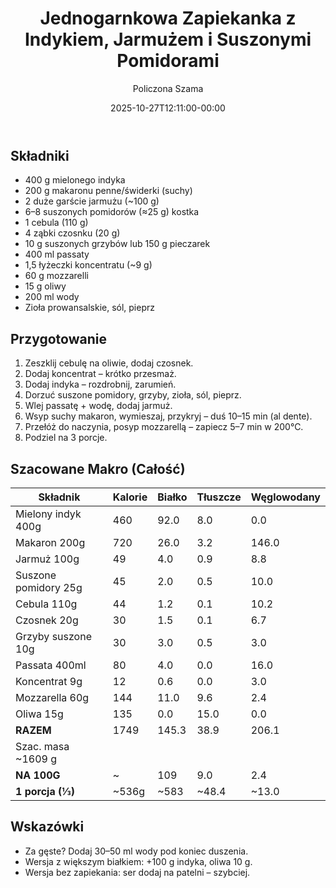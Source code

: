 ﻿---
draft: false
readyToTest: true
title: "Jednogarnkowa Zapiekanka z Indykiem, Jarmużem i Suszonymi Pomidorami"
author: "Policzona Szama"
recipe_image: images/recipe-headers/zapiekanka_indyk_jarmuz.avif
date: 2025-10-27T12:11:00-00:00
categories: ["obiady"]
tags: ["indyk", "zapiekanka", "jarmuż", "makaron", "passata"]
tagline: "Indyk, makaron i jarmuż w aromatycznym, gęstym sosie pomidorowym – syty fit obiad."
ingredients: ["mięso mielone z indyka", "makaron", "jarmuż", "suszone pomidory", "cebula", "czosnek", "passata pomidorowa", "mozzarella", "oliwa z oliwek"]
servings: 3
prep_time: 20
cook: true
cook_time: 25
calories: 109
protein: 9
fat: 2
carbohydrate: 13
link: https://www.youtube.com/watch?v=eRttoS2L1qE
fodmap:
  status: "no"
  serving_ok: "Nie – cebula, czosnek, pszeniczny makaron."
  notes: "Suszone pomidory dodatkowo podnoszą FODMAP; jarmuż umiarkowany."
  substitutions:
    - "Makaron bezglutenowy."
    - "Olej czosnkowy zamiast czosnku."
    - "Szczypiorek zamiast cebuli."
---

## Składniki

- 400 g mielonego indyka
- 200 g makaronu penne/świderki (suchy)
- 2 duże garście jarmużu (~100 g)
- 6–8 suszonych pomidorów (≈25 g) kostka
- 1 cebula (110 g)
- 4 ząbki czosnku (20 g)
- 10 g suszonych grzybów lub 150 g pieczarek
- 400 ml passaty
- 1,5 łyżeczki koncentratu (~9 g)
- 60 g mozzarelli
- 15 g oliwy
- 200 ml wody
- Zioła prowansalskie, sól, pieprz

## Przygotowanie

1. Zeszklij cebulę na oliwie, dodaj czosnek.
2. Dodaj koncentrat – krótko przesmaż.
3. Dodaj indyka – rozdrobnij, zarumień.
4. Dorzuć suszone pomidory, grzyby, zioła, sól, pieprz.
5. Wlej passatę + wodę, dodaj jarmuż.
6. Wsyp suchy makaron, wymieszaj, przykryj – duś 10–15 min (al dente).
7. Przełóż do naczynia, posyp mozzarellą – zapiecz 5–7 min w 200°C.
8. Podziel na 3 porcje.

## Szacowane Makro (Całość)

| Składnik            | Kalorie | Białko | Tłuszcze | Węglowodany |
|---------------------|---------|--------|----------|-------------|
| Mielony indyk 400g  | 460     | 92.0   | 8.0      | 0.0         |
| Makaron 200g        | 720     | 26.0   | 3.2      | 146.0       |
| Jarmuż 100g         | 49      | 4.0    | 0.9      | 8.8         |
| Suszone pomidory 25g| 45      | 2.0    | 0.5      | 10.0        |
| Cebula 110g         | 44      | 1.2    | 0.1      | 10.2        |
| Czosnek 20g         | 30      | 1.5    | 0.1      | 6.7         |
| Grzyby suszone 10g  | 30      | 3.0    | 0.5      | 3.0         |
| Passata 400ml       | 80      | 4.0    | 0.0      | 16.0        |
| Koncentrat 9g       | 12      | 0.6    | 0.0      | 3.0         |
| Mozzarella 60g      | 144     | 11.0   | 9.6      | 2.4         |
| Oliwa 15g           | 135     | 0.0    | 15.0     | 0.0         |
| **RAZEM**           | 1749    | 145.3  | 38.9     | 206.1       |
| Szac. masa ~1609 g  |         |        |          |             |
| **NA 100G**         | ~       | 109    | 9.0      | 2.4         | 12.8        |
| **1 porcja (⅓)**    | ~536g   | ~583   | ~48.4    | ~13.0       | ~68.7       |

## Wskazówki

- Za gęste? Dodaj 30–50 ml wody pod koniec duszenia.
- Wersja z większym białkiem: +100 g indyka, oliwa 10 g.
- Wersja bez zapiekania: ser dodaj na patelni – szybciej.

